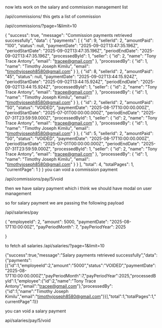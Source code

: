 now lets work on the salary and commission management list 

/api/commissions/ this gets a list of commission 

/api/commissions/?page=1&limit=10

{
    "success": true,
    "message": "Commission payments retrieved successfully",
    "data": {
        "payments": [
            {
                "id": 9,
                "sellerId": 2,
                "amountPaid": "100",
                "status": null,
                "paymentDate": "2025-09-02T13:47:35.196Z",
                "periodStartDate": "2025-09-02T13:47:35.196Z",
                "periodEndDate": "2025-09-02T13:47:35.196Z",
                "processedById": 1,
                "seller": {
                    "id": 2,
                    "name": "Tony Trace Antony",
                    "email": "tracee@gmail.com"
                },
                "processedBy": {
                    "id": 1,
                    "name": "Timothy Joseph Kimilu",
                    "email": "timothyjoseph8580@gmail.com"
                }
            },
            {
                "id": 8,
                "sellerId": 2,
                "amountPaid": "45",
                "status": null,
                "paymentDate": "2025-09-02T13:44:15.924Z",
                "periodStartDate": "2025-09-02T13:44:15.924Z",
                "periodEndDate": "2025-09-02T13:44:15.924Z",
                "processedById": 1,
                "seller": {
                    "id": 2,
                    "name": "Tony Trace Antony",
                    "email": "tracee@gmail.com"
                },
                "processedBy": {
                    "id": 1,
                    "name": "Timothy Joseph Kimilu",
                    "email": "timothyjoseph8580@gmail.com"
                }
            },
            {
                "id": 2,
                "sellerId": 2,
                "amountPaid": "50",
                "status": "VOIDED",
                "paymentDate": "2025-08-17T10:00:00.000Z",
                "periodStartDate": "2025-07-01T00:00:00.000Z",
                "periodEndDate": "2025-07-31T23:59:59.000Z",
                "processedById": 1,
                "seller": {
                    "id": 2,
                    "name": "Tony Trace Antony",
                    "email": "tracee@gmail.com"
                },
                "processedBy": {
                    "id": 1,
                    "name": "Timothy Joseph Kimilu",
                    "email": "timothyjoseph8580@gmail.com"
                }
            },
            {
                "id": 5,
                "sellerId": 2,
                "amountPaid": "50",
                "status": "VOIDED",
                "paymentDate": "2025-08-17T10:00:00.000Z",
                "periodStartDate": "2025-07-01T00:00:00.000Z",
                "periodEndDate": "2025-07-31T23:59:59.000Z",
                "processedById": 1,
                "seller": {
                    "id": 2,
                    "name": "Tony Trace Antony",
                    "email": "tracee@gmail.com"
                },
                "processedBy": {
                    "id": 1,
                    "name": "Timothy Joseph Kimilu",
                    "email": "timothyjoseph8580@gmail.com"
                }
            }
        ],
        "total": 4,
        "totalPages": 1,
        "currentPage": 1
    }
}
you can void a commission payment 

/api/commissions/pay/5/void

then we have salary payment which i think we should have modal on user management 

so for salary payment we are passing the following payload

/api/salaries/pay

{
    "employeeId": 2,
    "amount": 5000,
    "paymentDate": "2025-08-17T10:00:00Z",
    "payPeriodMonth": 7,
    "payPeriodYear": 2025

}

to fetch all salaries /api/salaries/?page=1&limit=10

{"success":true,"message":"Salary payments retrieved successfully","data":{"payments":[{"id":1,"employeeId":2,"amount":"5000","status":"VOIDED","paymentDate":"2025-08-17T10:00:00.000Z","payPeriodMonth":7,"payPeriodYear":2025,"processedById":1,"employee":{"id":2,"name":"Tony Trace Antony","email":"tracee@gmail.com"},"processedBy":{"id":1,"name":"Timothy Joseph Kimilu","email":"timothyjoseph8580@gmail.com"}}],"total":1,"totalPages":1,"currentPage":1}}

you can void a salary payment 

api/salaries/pay/5/void